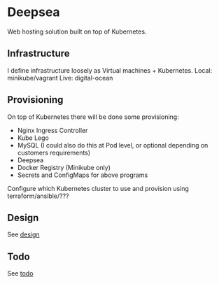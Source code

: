# Deepsea

Web hosting solution built on top of Kubernetes.

## Infrastructure

I define infrastructure loosely as Virtual machines + Kubernetes.
Local: minikube/vagrant
Live: digital-ocean

## Provisioning

On top of Kubernetes there will be done some provisioning:
- Nginx Ingress Controller
- Kube Lego
- MySQL (I could also do this at Pod level, or optional depending on customers requirements)
- Deepsea
- Docker Registry (Minikube only)
- Secrets and ConfigMaps for above programs

Configure which Kubernetes cluster to use and provision using terraform/ansible/???

## Design
See [design](DESIGN.md)

## Todo
See [todo](TODO.md)
